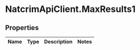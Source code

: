 # NatcrimApiClient.MaxResults1

## Properties

Name | Type | Description | Notes
------------ | ------------- | ------------- | -------------


